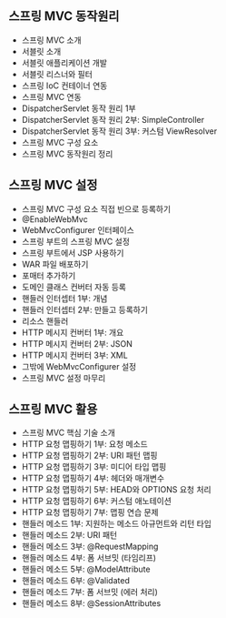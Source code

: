 ## 스프링 MVC 동작원리

- 스프링 MVC 소개
- 서블릿 소개
- 서블릿 애플리케이션 개발
- 서블릿 리스너와 필터
- 스프링 IoC 컨테이너 연동
- 스프링 MVC 연동
- DispatcherServlet 동작 원리 1부
- DispatcherServlet 동작 원리 2부: SimpleController
- DispatcherServlet 동작 원리 3부: 커스텀 ViewResolver
- 스프링 MVC 구성 요소
- 스프링 MVC 동작원리 정리

## 스프링 MVC 설정

- 스프링 MVC 구성 요소 직접 빈으로 등록하기
- @EnableWebMvc
- WebMvcConfigurer 인터페이스
- 스프링 부트의 스프링 MVC 설정
- 스프링 부트에서 JSP 사용하기
- WAR 파일 배포하기
- 포매터 추가하기
- 도메인 클래스 컨버터 자동 등록
- 핸들러 인터셉터 1부: 개념
- 핸들러 인터셉터 2부: 만들고 등록하기
- 리소스 핸들러
- HTTP 메시지 컨버터 1부: 개요
- HTTP 메시지 컨버터 2부: JSON
- HTTP 메시지 컨버터 3부: XML
- 그밖에 WebMvcConfigurer 설정
- 스프링 MVC 설정 마무리

## 스프링 MVC 활용

- 스프링 MVC 핵심 기술 소개
- HTTP 요청 맵핑하기 1부: 요청 메소드
- HTTP 요청 맵핑하기 2부: URI 패턴 맵핑
- HTTP 요청 맵핑하기 3부: 미디어 타입 맵핑
- HTTP 요청 맵핑하기 4부: 헤더와 매개변수
- HTTP 요청 맵핑하기 5부: HEAD와 OPTIONS 요청 처리
- HTTP 요청 맵핑하기 6부: 커스텀 애노테이션
- HTTP 요청 맵핑하기 7부: 맵핑 연습 문제
- 핸들러 메소드 1부: 지원하는 메소드 아규먼트와 리턴 타입
- 핸들러 메소드 2부: URI 패턴
- 핸들러 메소드 3부: @RequestMapping
- 핸들러 메소드 4부: 폼 서브밋 (타임리프)
- 핸들러 메소드 5부: @ModelAttribute
- 핸들러 메소드 6부: @Validated
- 핸들러 메소드 7부: 폼 서브밋 (에러 처리)
- 핸들러 메소드 8부: @SessionAttributes
